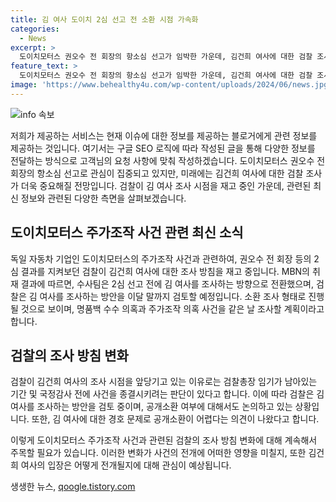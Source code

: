 ```yaml
---
title: 김 여사 도이치 2심 선고 전 소환 시점 가속화
categories:
  - News
excerpt: >
  도이치모터스 권오수 전 회장의 항소심 선고가 임박한 가운데, 김건희 여사에 대한 검찰 조사가 예정된 것보다 빨리 이뤄질 전망입니다. 검찰은 권 전 회장의 선고 이전에 김 여사를 조사할 계획으로, 관련 사안에 대해 빠르게 결론을 내리려는 모습입니다. 또한, 검찰이 김 여사에 대한 조사 시점을 앞당기는 것은 검찰총장 임기 종료 등의 이유로 파악됩니다. 함께, 김 여사에 대한 소환 조사 시 공개 여부 등에 관한 논의가 계속되고 있습니다.
feature_text: >
  도이치모터스 권오수 전 회장의 항소심 선고가 임박한 가운데, 김건희 여사에 대한 검찰 조사가 예정된 것보다 빨리 이뤄질 전망입니다. 검찰은 권 전 회장의 선고 이전에 김 여사를 조사할 계획으로, 관련 사안에 대해 빠르게 결론을 내리려는 모습입니다. 또한, 검찰이 김 여사에 대한 조사 시점을 앞당기는 것은 검찰총장 임기 종료 등의 이유로 파악됩니다. 함께, 김 여사에 대한 소환 조사 시 공개 여부 등에 관한 논의가 계속되고 있습니다.
image: 'https://www.behealthy4u.com/wp-content/uploads/2024/06/news.jpg'
---
```


<p><img src="https://www.behealthy4u.com/wp-content/uploads/2024/06/news.jpg" alt="info 속보" /></p>

<p>저희가 제공하는 서비스는 현재 이슈에 대한 정보를 제공하는 블로거에게 관련 정보를 제공하는 것입니다. 여기서는 구글 SEO 로직에 따라 작성된 글을 통해 다양한 정보를 전달하는 방식으로 고객님의 요청 사항에 맞춰 작성하겠습니다. 도이치모터스 권오수 전 회장의 항소심 선고로 관심이 집중되고 있지만, 미래에는 김건희 여사에 대한 검찰 조사가 더욱 중요해질 전망입니다. 검찰이 김 여사 조사 시점을 재고 중인 가운데, 관련된 최신 정보와 관련된 다양한 측면을 살펴보겠습니다.</p>

<h2 data-ke-size="size26">도이치모터스 주가조작 사건 관련 최신 소식</h2>

<p>독일 자동차 기업인 도이치모터스의 주가조작 사건과 관련하여, 권오수 전 회장 등의 2심 결과를 지켜보던 검찰이 김건희 여사에 대한 조사 방침을 재고 중입니다. MBN의 취재 결과에 따르면, 수사팀은 2심 선고 전에 김 여사를 조사하는 방향으로 전환했으며, 검찰은 김 여사를 조사하는 방안을 이달 말까지 검토할 예정입니다. 소환 조사 형태로 진행될 것으로 보이며, 명품백 수수 의혹과 주가조작 의혹 사건을 같은 날 조사할 계획이라고 합니다.</p>

<h2 data-ke-size="size26">검찰의 조사 방침 변화</h2>

<p>검찰이 김건희 여사의 조사 시점을 앞당기고 있는 이유로는 검찰총장 임기가 남아있는 기간 및 국정감사 전에 사건을 종결시키려는 판단이 있다고 합니다. 이에 따라 검찰은 김 여사를 조사하는 방안을 검토 중이며, 공개소환 여부에 대해서도 논의하고 있는 상황입니다. 또한, 김 여사에 대한 경호 문제로 공개소환이 어렵다는 의견이 나왔다고 합니다.</p>

<p>이렇게 도이치모터스 주가조작 사건과 관련된 검찰의 조사 방침 변화에 대해 계속해서 주목할 필요가 있습니다. 이러한 변화가 사건의 전개에 어떠한 영향을 미칠지, 또한 김건희 여사의 입장은 어떻게 전개될지에 대해 관심이 예상됩니다.</p>
생생한 뉴스, <a href="https://qoogle.tistory.com" rel="dofollow">qoogle.tistory.com</a>



